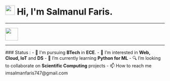 <h1><img src="https://emojis.slackmojis.com/emojis/images/1531849430/4246/blob-sunglasses.gif?1531849430" width="30"/> <span> Hi, I'm Salmanul Faris. </span> </h1>
<hr>
<img src="https://readme-typing-svg.herokuapp.com?vCenter=true&width=500&lines=Welcome+to+my+GitHub+Profile!;" height="40"/>
<hr>
### Status : 
- 💼 I'm pursuing <strong>BTech</strong> in <strong>ECE</strong>.
- 👀 I’m interested in <strong>Web, Cloud, IoT</strong> and <strong>DS</strong>
- 🌱 I’m currently learning <strong>Python for ML</strong>
- 🔍 I’m looking to collaborate on <strong>Scientific Computing</strong> projects
- 📫 How to reach me imsalmanfaris747@gmail.com
<!---
salmanpv/salmanpv is a ✨ special ✨ repository because its `README.md` (this file) appears on your GitHub profile.
You can click the Preview link to take a look at your changes.
--->
